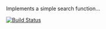 Implements a simple search function...

[![Build Status](https://travis-ci.org/KaganHamzacebi/myDemoApp.svg?branch=master)](https://travis-ci.org/KaganHamzacebi/myDemoApp)